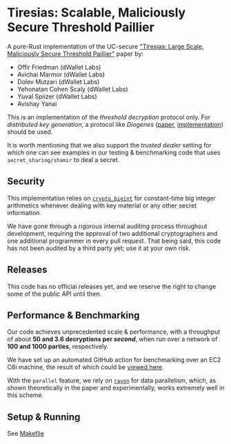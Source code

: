 # Tiresias: Scalable, Maliciously Secure Threshold Paillier

A pure-Rust implementation of the
UC-secure ["Tiresias: Large Scale, Maliciously Secure Threshold Paillier"](https://eprint.iacr.org/2023/998) paper by:

- Offir Friedman (dWallet Labs)
- Avichai Marmor (dWallet Labs)
- Dolev Mutzari (dWallet Labs)
- Yehonatan Cohen Scaly (dWallet Labs)
- Yuval Spiizer (dWallet Labs)
- Avishay Yanai

This is an implementation of the *threshold decryption* protocol only. For *distributed key generation*, a protocol like *Diogenes* ([paper](https://eprint.iacr.org/2020/374), [implementation](https://github.com/JustinDrake/LigeroRSA)) should be used. 

It is worth mentioning that we also support the *trusted dealer* setting for which one can see examples in our testing & benchmarking code that uses `secret_sharing/shamir` to deal a secret.

## Security

This implementation relies on [`crypto_bigint`](https://github.com/RustCrypto/crypto-bigint) for constant-time big
integer arithmetics whenever dealing with key material or any other secret information.

We have gone through a rigorous internal auditing process throughout development, requiring the approval of two
additional cryptographers and one additional programmer in every pull request.
That being said, this code has not been audited by a third party yet; use it at your own risk.

## Releases

This code has no official releases yet, and we reserve the right to change some of the public API until then.

## Performance & Benchmarking

Our code achieves unprecedented scale & performance, with a throughput of about **50 and 3.6 decryptions per _second_**,
when run over a network of **100 and 1000 parties**, respectively.

We have set up an automated GitHub action for benchmarking over an EC2 C6i machine, the result of which could
be [viewed here](https://github.com/odsy-network/tiresias/actions/runs/5363804053/jobs/9731618097).

With the `parallel` feature, we rely on [`rayon`](https://github.com/rayon-rs/rayon) for data parallelism, which, as
shown theoretically in the paper and experimentally, works extremely well in this scheme.

## Setup & Running

See [Makefile](Makefile)
